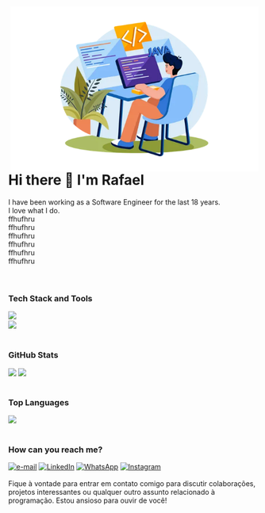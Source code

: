 <img src="https://github.com/RafaelMangerona/RafaelMangerona/blob/main/profile.png?raw=true" width="500px" align="right">

# Hi there 👋 I'm Rafael
I have been working as a Software Engineer for the last 18 years.<br>
I love what I do.<br>
ffhufhru<br>
ffhufhru<br>
ffhufhru<br>
ffhufhru<br>
ffhufhru<br>
ffhufhru<br>
<br><br>

### Tech Stack and Tools
<img src="https://skillicons.dev/icons?i=java,spring,maven,mysql,postgres,mongo,idea,eclipse,vscode,aws,github&theme=dark">
<br>
<img src="https://skillicons.dev/icons?i=git,docker,kubernetes,javascript,html,css&theme=dark">
<br><br>

### GitHub Stats
<img src="https://github-readme-stats.vercel.app/api?username=RafaelMangerona&show_icons=true&theme=dark" width="45%"/>
<img src="https://github-readme-streak-stats.herokuapp.com/?user=RafaelMangerona&theme=dark" width="47.6%">
<br><br>

### Top Languages
<img src="https://github-readme-stats.vercel.app/api/top-langs/?username=RafaelMangerona&layout=compact&theme=dark" width="45%" >
<br><br>

### How can you reach me?
<a href="#" title="Gmail"><img src="https://img.shields.io/badge/-GMail-FF0000?style=flat-square&labelColor=FF0000&logo=gmail&logoColor=white&link=LINK-DO-SEU-GMAIL" alt="e-mail"/></a>
<a href="#" title="LinkedIn"><img src="https://img.shields.io/badge/-Linkedin-0e76a8?style=flat-square&logo=Linkedin&logoColor=white&link=LINK-DO-SEU-LINKEDIN" alt="LinkedIn"/></a>
<a href="#" title="WhatsApp"><img src="https://img.shields.io/badge/-WhatsApp-25d366?style=flat-square&labelColor=25d366&logo=whatsapp&logoColor=white&link=API-DO-SEU-WHATSAPP" alt="WhatsApp"/></a>
<a href="#" title="Instagram"><img src="https://img.shields.io/badge/-Instagram-DF0174?style=flat-square&labelColor=DF0174&logo=instagram&logoColor=white&link=LINK-DO-SEU-INSTAGRAM" alt="Instagram"/></a>
<br><br>
Fique à vontade para entrar em contato comigo para discutir colaborações, projetos interessantes ou qualquer outro assunto relacionado à programação. Estou ansioso para ouvir de você!
